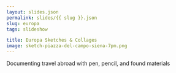 ```yaml
---
layout: slides.json
permalink: slides/{{ slug }}.json
slug: europa
tags: slideshow

title: Europa Sketches & Collages
image: sketch-piazza-del-campo-siena-7pm.png
---
```

Documenting travel abroad with pen, pencil, and found materials
